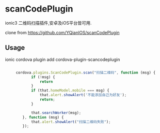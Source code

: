 # scanCodePlugin

ionic3 二维码扫描插件,安卓及iOS平台皆可用.

clone from https://github.com/YQianIOS/scanCodePlugin


## Usage

ionic cordova plugin add cordova-plugin-scancodeplugin

```ts

     cordova.plugins.ScanCodePlugin.scan("扫描二维码", function (msg) {
            if (!msg) {
                return
            }
            if (that.homeModel.mobile === msg) {
                that.alert.showAlert('不能添加自己为好友');
                return;
            }

            that.searchWorker(msg);
        }, function (msg) {
            that.alert.showAlert("扫描二维码失败");
        });


```